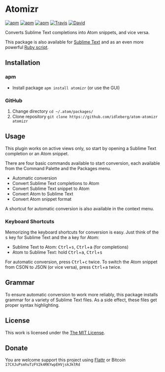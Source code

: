 # Atomizr

[![apm](https://img.shields.io/apm/l/atomizr.svg?style=flat-square)](https://atom.io/packages/atomizr)
[![apm](https://img.shields.io/apm/v/atomizr.svg?style=flat-square)](https://atom.io/packages/atomizr)
[![apm](https://img.shields.io/apm/dm/atomizr.svg?style=flat-square)](https://atom.io/packages/atomizr)
[![Travis](https://img.shields.io/travis/idleberg/atom-atomizr.svg?style=flat-square)](https://travis-ci.org/idleberg/atom-atomizr)
[![David](https://img.shields.io/david/dev/idleberg/atom-atomizr.svg?style=flat-square)](https://david-dm.org/idleberg/atom-atomizr#info=dependencies)

Converts Sublime Text completions into Atom snippets, and vice versa.

This package is also available for [Sublime Text](https://github.com/idleberg/sublime-atomizr) and as an even more powerful [Ruby script](https://github.com/idleberg/atomizr).

## Installation

### apm

* Install package `apm install atomizr` (or use the GUI)

### GitHub

1. Change directory `cd ~/.atom/packages/`
2. Clone repository `git clone https://github.com/idleberg/atom-atomizr atomizr`

## Usage

This plugin works on active views only, so start by opening a Sublime Text completion or an Atom snippet. 

There are four basic commands available to start conversion, each available from the Command Palette and the Packages menu.

* Automatic conversion
* Convert Sublime Text completions to Atom
* Convert Sublime Text snippet to Atom
* Convert Atom to Sublime Text
* Convert Atom snippet format

A shortcut for automatic conversion is also available in the context menu.

### Keyboard Shortcuts

Memorizing the keyboard shortcuts for conversion is easy. Just think of the <kbd>s</kbd> key for Sublime Text and the <kbd>a</kbd> key for Atom:

* Sublime Text to Atom: <kbd>Ctrl</kbd>+<kbd>s</kbd>, <kbd>Ctrl</kbd>+<kbd>a</kbd> (for completions)
* Atom to Sublime Text: hold <kbd>Ctrl</kbd>+<kbd>a</kbd>, <kbd>Ctrl</kbd>+<kbd>s</kbd>

For automatic conversion, press <kbd>Ctrl</kbd>+<kbd>c</kbd> twice. To switch the Atom snippet from CSON to JSON (or vice versa), press <kbd>Ctrl</kbd>+<kbd>a</kbd> twice.

## Grammar

To ensure automatic conversion to work more reliably, this package installs grammar for a variety of Sublime Text files. As a side effect, these files get proper syntax highlighting.

## License

This work is licensed under the [The MIT License](LICENSE.md).

## Donate

You are welcome support this project using [Flattr](https://flattr.com/submit/auto?user_id=idleberg&url=https://github.com/idleberg/atom-atomizr) or Bitcoin `17CXJuPsmhuTzFV2k4RKYwpEHVjskJktRd`
